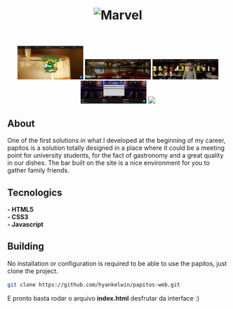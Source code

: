 <h1 align="center">
<br>
  <img src="https://logodownload.org/wp-content/uploads/2017/05/marvel-logo.png" alt="Marvel" width="120">
<br>
<br>
</h1>

<p align="center">
  <img src="imagens/screenshot_1.jpg" width="150"/>
  <img src="imagens/screenshot_2.jpg" width="150"/>
  <img src="imagens/screenshot_3.jpg" width="150"/>
  <img src="imagens/screenshot_4.jpg" width="150"/>
  <img src="imagens/screenshot_5.jpg" width="150"/>
</p>

## About

One of the first solutions in what I developed at the beginning of my career, papitos is a solution totally designed in a place where it could be a meeting point for university students, for the fact of gastronomy and a great quality in our dishes. The bar built on the site is a nice environment for you to gather family friends.

## Tecnologics

**- HTML5**
<br>
**- CSS3**
<br>
**- Javascript**
<br>

## Building

No installation or configuration is required to be able to use the papitos, just clone the project.

```bash
git clone https://github.com/hyankelwin/papitos-web.git
```

E pronto basta rodar o arquivo **index.html** desfrutar da interface :)

